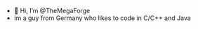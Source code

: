 - 👋 Hi, I’m @TheMegaForge
- im a guy from Germany who likes  to code in C/C++ and Java
  

<!---
TheMegaForge/TheMegaForge is a ✨ special ✨ repository because its `README.md` (this file) appears on your GitHub profile.
You can click the Preview link to take a look at your changes.
--->
